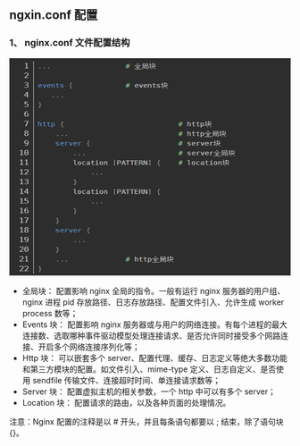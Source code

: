## ngxin.conf 配置

### 1、   nginx.conf 文件配置结构

![image-20220906215519334](images/image-20220906215519334.png)

- 全局块： 配置影响 nginx 全局的指令。一般有运行 nginx 服务器的用户组、nginx 进程 pid 存放路径、日志存放路径、配置文件引入、允许生成 worker process 数等；
- Events 块： 配置影响 nginx 服务器或与用户的网络连接。有每个进程的最大连接数、选取哪种事件驱动模型处理连接请求、是否允许同时接受多个网路连接、开启多个网络连接序列化等；
- Http 块： 可以嵌套多个 server、配置代理、缓存、日志定义等绝大多数功能和第三方模块的配置。如文件引入、mime-type 定义、日志自定义、是否使用 sendfile 传输文件、连接超时时间、单连接请求数等；
- Server 块： 配置虚拟主机的相关参数，一个 http 中可以有多个 server；
- Location 块： 配置请求的路由，以及各种页面的处理情况。

注意：Nginx 配置的注释是以 # 开头，并且每条语句都要以 ; 结束，除了语句块 {}。